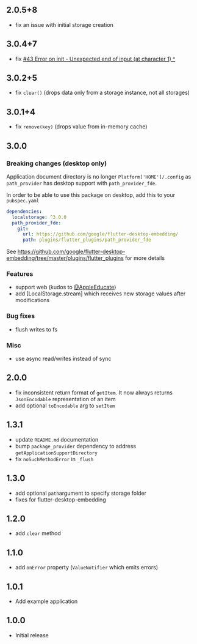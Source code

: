 ## 2.0.5+8

- fix an issue with initial storage creation

## 3.0.4+7

- fix [#43 Error on init - Unexpected end of input (at character 1) ^](https://github.com/lesnitsky/flutter_localstorage/issues/43)

## 3.0.2+5

- fix `clear()` (drops data only from a storage instance, not all storages)

## 3.0.1+4

- fix `remove(key)` (drops value from in-memory cache)

## 3.0.0

### Breaking changes (desktop only)

Application document directory is no longer `Platform['HOME']/.config` as `path_provider` has desktop support with `path_provider_fde`.

In order to be able to use this package on desktop, add this to your `pubspec.yaml`

```pubspec.yaml
dependencies:
  localstorage: ^3.0.0
  path_provider_fde:
    git:
      url: https://github.com/google/flutter-desktop-embedding/
      path: plugins/flutter_plugins/path_provider_fde
```

See https://github.com/google/flutter-desktop-embedding/tree/master/plugins/flutter_plugins for more details

### Features

- support web (kudos to [@AppleEducate](https://github.com/AppleEducate))
- add [LocalStorage.stream] which receives new storage values after modifications

### Bug fixes

- flush writes to fs

### Misc

- use async read/writes instead of sync

## 2.0.0

- fix inconsistent return format of `getItem`. It now always returns `JsonEncodable` representation of an item
- add optional `toEncodable` arg to `setItem`

## 1.3.1

- update `README.md` documentation
- bump `package_provider` dependency to address `getApplicationSupportDirectory`
- fix `noSuchMethodError` in `_flush`

## 1.3.0

- add optional `path`argument to specify storage folder
- fixes for flutter-desktop-embedding

## 1.2.0

- add `clear` method

## 1.1.0

- add `onError` property (`ValueNotifier` which emits errors)

## 1.0.1

- Add example application

## 1.0.0

- Initial release
